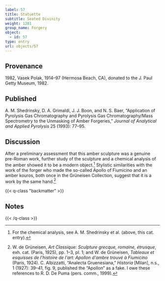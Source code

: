 ```yaml
---
label: 57
title: Statuette
subtitle: Seated Divinity
weight: 1201
group_name: Forgery
object:
  - id: 57
type: entry
url: objects/57
---
```


## Provenance

1982, Vasek Polak, 1914–97 (Hermosa Beach, CA), donated to the J. Paul Getty Museum, 1982.

## Published

A. M. Shedrinsky, D. A. Grimaldi, J. J. Boon, and N. S. Baer, “Application of Pyrolysis Gas Chromatography and Pyrolysis Gas Chromatography/Mass Spectrometry to the Unmasking of Amber Forgeries,” *Journal of Analytical and Applied Pyrolysis* 25 (1993): 77–95.

## Discussion

After a preliminary assessment that this amber sculpture was a genuine pre-Roman work, further study of the sculpture and a chemical analysis of the amber showed it to be a modern object.[^1] Stylistic similarities with the work of the forger who made the so-called Apollo of Fiumicino and an amber kouros, both once in the Grüneisen Collection, suggest that it is a work by the same hand.[^2]

{{< q-class "backmatter" >}}
## Notes
{{< /q-class >}}

[^1]: For the chemical analysis, see A. M. Shedrinsky et al. (above, this cat. entry).

[^2]: W. de Grüneisen, *Art Classique: Sculpture grecque, romaine, étrusque*, exh. cat. (Paris, 1925), pp. 1–3, pl. 1; and W. de Grüneisen, *Tableaux et esquisses de l'histoire de l'art: Apollon d'ambre trouvé à Fiumicino* (Paris, 1924). C. Albizzatti, “Analecta Gruenesiana,” *Historia* [Milan], n.s., 1 (1927): 39–41, fig. 9, published the “Apollon” as a fake. I owe these references to R. D. De Puma (pers. comm., 1999).
